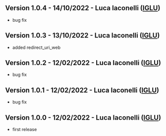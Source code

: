 ## Version 1.0.4 - 14/10/2022 - Luca Iaconelli ([IGLU](https://www.iglu.dev/en/))

- bug fix

## Version 1.0.3 - 13/10/2022 - Luca Iaconelli ([IGLU](https://www.iglu.dev/en/))

- added redirect_uri_web

## Version 1.0.2 - 12/02/2022 - Luca Iaconelli ([IGLU](https://www.iglu.dev/en/))

- bug fix

## Version 1.0.1 - 12/02/2022 - Luca Iaconelli ([IGLU](https://www.iglu.dev/en/))

- bug fix

## Version 1.0.0 - 12/02/2022 - Luca Iaconelli ([IGLU](https://www.iglu.dev/en/))

- first release
